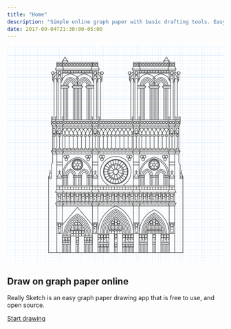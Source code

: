 ```yaml
---
title: "Home"
description: "Simple online graph paper with basic drafting tools. Easy to use. Create your own precision drawings, floor plans, and blueprints for free."
date: 2017-09-04T21:30:00-05:00
---
```


<aside>
  <img src="png/hero.png" alt="Example graph paper drawing of Notre-Dame cathedral" />
</aside>
<article class="hero">
  <h2>Draw on graph paper online</h2>
  <p>Really Sketch is an easy graph paper drawing app that is free to use, and open source.</p>
  <p class="cta"><a href="/app/">Start drawing</a></p>
</article>